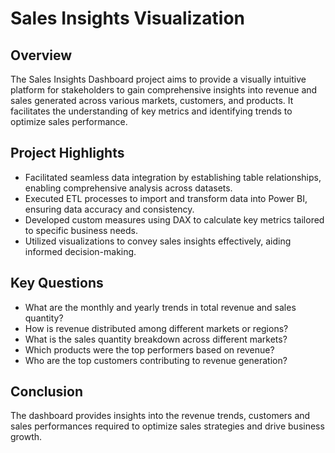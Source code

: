 
# Sales Insights Visualization

## Overview
The Sales Insights Dashboard project aims to provide a visually intuitive platform for stakeholders to gain comprehensive insights into revenue and sales generated across various markets, customers, and products. It facilitates the understanding of  key metrics and identifying trends to optimize sales performance.

## Project Highlights

- Facilitated seamless data integration by establishing table relationships, enabling comprehensive analysis across datasets.
- Executed ETL processes to import and transform data into Power BI, ensuring data accuracy and consistency.
- Developed custom measures using DAX to calculate key metrics tailored to specific business needs.
- Utilized visualizations to convey sales insights effectively, aiding informed decision-making.


## Key Questions

- What are the monthly and yearly trends in total revenue and sales quantity?
- How is revenue distributed among different markets or regions?
- What is the sales quantity breakdown across different markets?
- Which products were the top performers based on revenue?
- Who are the top customers contributing to revenue generation?

## Conclusion

The dashboard provides insights into the revenue trends, customers and sales performances required to optimize sales strategies and drive business growth.
